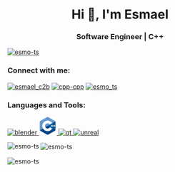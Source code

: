 <h1 align="center">Hi 👋, I'm Esmael</h1>
<h3 align="center">Software Engineer | C++</h3>

<p align="left"> <a href="https://github.com/ryo-ma/github-profile-trophy"><img src="https://github-profile-trophy.vercel.app/?username=esmo-ts" alt="esmo-ts" /></a> </p>

<h3 align="left">Connect with me:</h3>
<p align="left">
<a href="https://twitter.com/esmael_c2b" target="blank"><img align="center" src="https://raw.githubusercontent.com/rahuldkjain/github-profile-readme-generator/master/src/images/icons/Social/twitter.svg" alt="esmael_c2b" height="30" width="40" /></a>
<a href="https://linkedin.com/in/cpp-cpp" target="blank"><img align="center" src="https://raw.githubusercontent.com/rahuldkjain/github-profile-readme-generator/master/src/images/icons/Social/linked-in-alt.svg" alt="cpp-cpp" height="30" width="40" /></a>
<a href="https://www.hackerearth.com/esmo_ts" target="blank"><img align="center" src="https://raw.githubusercontent.com/rahuldkjain/github-profile-readme-generator/master/src/images/icons/Social/hackerearth.svg" alt="esmo_ts" height="30" width="40" /></a>
</p>

<h3 align="left">Languages and Tools:</h3>
<p align="left"> <a href="https://www.blender.org/" target="_blank" rel="noreferrer"> <img src="https://download.blender.org/branding/community/blender_community_badge_white.svg" alt="blender" width="40" height="40"/> </a> <a href="https://www.learncpp.com/" target="_blank" rel="noreferrer"> <img src="https://raw.githubusercontent.com/devicons/devicon/master/icons/cplusplus/cplusplus-original.svg" alt="cplusplus" width="40" height="40"/> </a> <a href="https://www.qt.io/" target="_blank" rel="noreferrer"> <img src="https://upload.wikimedia.org/wikipedia/commons/0/0b/Qt_logo_2016.svg" alt="qt" width="40" height="40"/> </a> <a href="https://unrealengine.com/" target="_blank" rel="noreferrer"> <img src="https://raw.githubusercontent.com/kenangundogan/fontisto/036b7eca71aab1bef8e6a0518f7329f13ed62f6b/icons/svg/brand/unreal-engine.svg" alt="unreal" width="40" height="40"/> </a> </p>

<p><img align="left" src="https://github-readme-stats.vercel.app/api/top-langs?username=esmo-ts&show_icons=true&theme=tokyonight&hide_border=true&locale=en&layout=compact" alt="esmo-ts" /></p>

<p>&nbsp;<img align="center" src="https://github-readme-stats.vercel.app/api?username=esmo-ts&show_icons=true&theme=tokyonight&hide_border=true&locale=en" alt="esmo-ts" /></p>

<p><img align="center" src="https://github-readme-streak-stats.herokuapp.com/?user=esmo-ts&theme=dark" alt="esmo-ts" /></p>
